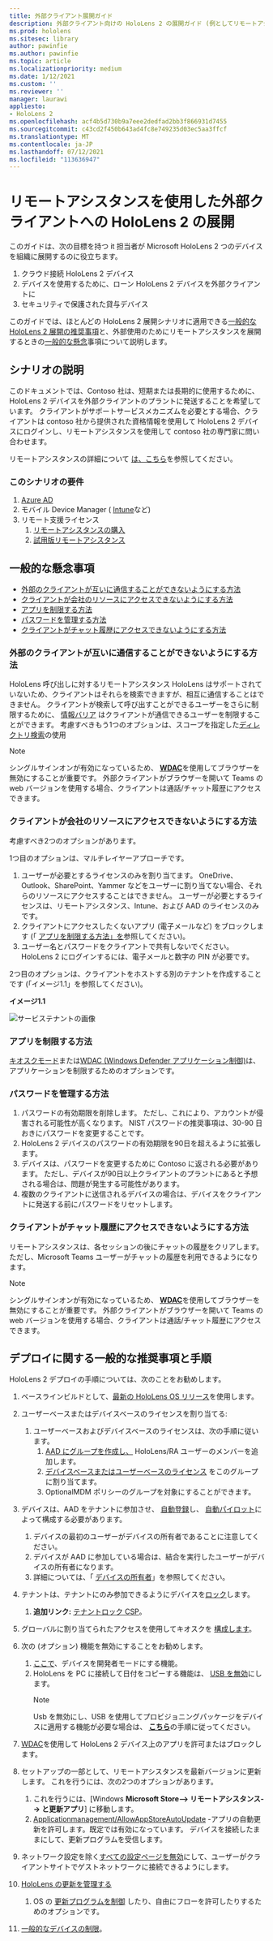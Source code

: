 ```yaml
---
title: 外部クライアント展開ガイド
description: 外部クライアント向けの HoloLens 2 の展開ガイド (例としてリモートアシスタンスを使用)
ms.prod: hololens
ms.sitesec: library
author: pawinfie
ms.author: pawinfie
ms.topic: article
ms.localizationpriority: medium
ms.date: 1/12/2021
ms.custom: ''
ms.reviewer: ''
manager: laurawi
appliesto:
- HoloLens 2
ms.openlocfilehash: acf4b5d730b9a7eee2dedfad2bb3f866931d7455
ms.sourcegitcommit: c43cd2f450b643ad4fc8e749235d03ec5aa3ffcf
ms.translationtype: MT
ms.contentlocale: ja-JP
ms.lasthandoff: 07/12/2021
ms.locfileid: "113636947"
---
```

# <a name="deploying-hololens-2-to-external-clients-with-remote-assist"></a>リモートアシスタンスを使用した外部クライアントへの HoloLens 2 の展開

このガイドは、次の目標を持つ it 担当者が Microsoft HoloLens 2 つのデバイスを組織に展開するのに役立ちます。

1. クラウド接続 HoloLens 2 デバイス
1. デバイスを使用するために、ローン HoloLens 2 デバイスを外部クライアントに
1. セキュリティで保護された貸与デバイス

このガイドでは、ほとんどの HoloLens 2 展開シナリオに適用できる[一般的な HoloLens 2 展開の推奨事項](#general-deployment-recommendations-and-instructions)と、外部使用のためにリモートアシスタンスを展開するときの[一般的な懸念](#common-concerns)事項について説明します。

## <a name="scenario-description"></a>シナリオの説明

このドキュメントでは、Contoso 社は、短期または長期的に使用するために、HoloLens 2 デバイスを外部クライアントのプラントに発送することを希望しています。 クライアントがサポートサービスメカニズムを必要とする場合、クライアントは contoso 社から提供された資格情報を使用して HoloLens 2 デバイスにログインし、リモートアシスタンスを使用して contoso 社の専門家に問い合わせます。

リモートアシスタンスの詳細について [は、こちら](/hololens/hololens2-cloud-connected-overview#learn-about-remote-assist)を参照してください。

### <a name="requirements-for-this-scenario"></a>このシナリオの要件

1. [Azure AD](/azure/active-directory/fundamentals/active-directory-whatis)
1. モバイル Device Manager ( [Intune](/mem/intune/fundamentals/free-trial-sign-up)など)
1. リモート支援ライセンス
    1. [リモートアシスタンスの購入](/dynamics365/mixed-reality/remote-assist/buy-remote-assist)
    1. [試用版リモートアシスタンス](/dynamics365/mixed-reality/remote-assist/try-remote-assist)

## <a name="common-concerns"></a>一般的な懸念事項

- [外部のクライアントが互いに通信することができないようにする方法](#how-to-ensure-that-external-clients-do-not-have-the-ability-to-communicate-with-one-another)
- [クライアントが会社のリソースにアクセスできないようにする方法](#how-to-ensure-that-clients-do-not-have-access-to-company-resources)
- [アプリを制限する方法](#how-to-restrict-apps)
- [パスワードを管理する方法](#how-to-manage-passwords)
- [クライアントがチャット履歴にアクセスできないようにする方法](#how-to-ensure-that-clients-do-not-have-access-to-chat-history)

### <a name="how-to-ensure-that-external-clients-do-not-have-the-ability-to-communicate-with-one-another"></a>外部のクライアントが互いに通信することができないようにする方法

HoloLens 呼び出しに対するリモートアシスタンス HoloLens はサポートされていないため、クライアントはそれらを検索できますが、相互に通信することはできません。 クライアントが検索して呼び出すことができるユーザーをさらに制限するために、  [情報バリア](/microsoft-365/compliance/information-barriers) はクライアントが通信できるユーザーを制限することができます。 考慮すべきもう1つのオプションは、スコープを指定した[ディレクトリ検索](/MicrosoftTeams/teams-scoped-directory-search)の使用

 > [!NOTE]
> シングルサインオンが有効になっているため、 [**WDAC**](/hololens/windows-defender-application-control-wdac)を使用してブラウザーを無効にすることが重要です。 外部クライアントがブラウザーを開いて Teams の web バージョンを使用する場合、クライアントは通話/チャット履歴にアクセスできます。

### <a name="how-to-ensure-that-clients-do-not-have-access-to-company-resources"></a>クライアントが会社のリソースにアクセスできないようにする方法

考慮すべき2つのオプションがあります。

1つ目のオプションは、マルチレイヤーアプローチです。

1. ユーザーが必要とするライセンスのみを割り当てます。 OneDrive、Outlook、SharePoint、Yammer などをユーザーに割り当てない場合、それらのリソースにアクセスすることはできません。 ユーザーが必要とするライセンスは、リモートアシスタンス、Intune、および AAD のライセンスのみです。
1. クライアントにアクセスしたくないアプリ (電子メールなど) をブロックします (「 [アプリを制限する方法」を](#how-to-restrict-apps)参照してください)。
1. ユーザー名とパスワードをクライアントで共有しないでください。 HoloLens 2 にログインするには、電子メールと数字の PIN が必要です。

2つ目のオプションは、クライアントをホストする別のテナントを作成することです (「イメージ1.1」を参照してください)。

**イメージ1.1**

![サービステナントの画像](./images/hololens-service-tenant-image.png)

### <a name="how-to-restrict-apps"></a>アプリを制限する方法

[キオスクモード](/hololens/hololens-kiosk)または[WDAC (Windows Defender アプリケーション制御)](/hololens/windows-defender-application-control-wdac)は、アプリケーションを制限するためのオプションです。

### <a name="how-to-manage-passwords"></a>パスワードを管理する方法

1. パスワードの有効期限を削除します。 ただし、これにより、アカウントが侵害される可能性が高くなります。 NIST パスワードの推奨事項は、30-90 日おきにパスワードを変更することです。
1. HoloLens 2 デバイスのパスワードの有効期限を90日を超えるように拡張します。
1. デバイスは、パスワードを変更するために Contoso に返される必要があります。 ただし、デバイスが90日以上クライアントのプラントにあると予想される場合は、問題が発生する可能性があります。  
1. 複数のクライアントに送信されるデバイスの場合は、デバイスをクライアントに発送する前にパスワードをリセットします。

### <a name="how-to-ensure-that-clients-do-not-have-access-to-chat-history"></a>クライアントがチャット履歴にアクセスできないようにする方法

リモートアシスタンスは、各セッションの後にチャットの履歴をクリアします。 ただし、Microsoft Teams ユーザーがチャットの履歴を利用できるようになります。

> [!NOTE]
> シングルサインオンが有効になっているため、 [**WDAC**](/hololens/windows-defender-application-control-wdac)を使用してブラウザーを無効にすることが重要です。 外部クライアントがブラウザーを開いて Teams の web バージョンを使用する場合、クライアントは通話/チャット履歴にアクセスできます。

## <a name="general-deployment-recommendations-and-instructions"></a>デプロイに関する一般的な推奨事項と手順

HoloLens 2 デプロイの手順については、次のことをお勧めします。

1. ベースラインビルドとして、[最新の HoloLens OS リリース](https://aka.ms/hololens2download)を使用します。
1. ユーザーベースまたはデバイスベースのライセンスを割り当てる:
    1. ユーザーベースおよびデバイスベースのライセンスは、次の手順に従います。
        1. [AAD にグループを作成し、](/azure/active-directory/fundamentals/active-directory-groups-create-azure-portal#create-a-basic-group-and-add-members) HoloLens/RA ユーザーのメンバーを追加します。
        1. [デバイスベースまたはユーザーベースのライセンス](/azure/active-directory/enterprise-users/licensing-groups-assign#:~:text=In%20this%20article%201%20Assign%20the%20required%20licenses,3%20Check%20for%20license%20problems%20and%20resolve%20them) をこのグループに割り当てます。
        1. OptionalMDM ポリシーのグループを対象にすることができます。

1. デバイスは、AAD をテナントに参加させ、 [自動登録](/hololens/hololens-enroll-mdm#auto-enrollment-in-mdm)し、 [自動パイロット](/hololens/hololens2-autopilot)によって構成する必要があります。
    1. デバイスの最初のユーザーがデバイスの所有者であることに注意してください。
    1. デバイスが AAD に参加している場合は、結合を実行したユーザーがデバイスの所有者になります。
    1. 詳細については、「 [デバイスの所有者](/hololens/security-adminless-os#device-owner)」を参照してください。
1. テナントは、テナントにのみ参加できるようにデバイスを[ロック](/hololens/hololens-release-notes#tenantlockdown-csp-and-autopilot)します。
    1. **追加リンク:** [テナントロック CSP](/windows/client-management/mdm/tenantlockdown-csp)。
1. グローバルに割り当てられたアクセスを使用してキオスクを [構成します](/hololens/hololens-global-assigned-access-kiosk)。
1. 次の (オプション) 機能を無効にすることをお勧めします。
    1. [ここで](/windows/client-management/mdm/policy-csp-applicationmanagement#applicationmanagement-allowdeveloperunlock)、デバイスを開発者モードにする機能。
    1. HoloLens を PC に接続して日付をコピーする機能は、 [USB を無効](/windows/client-management/mdm/policy-csp-connectivity#connectivity-allowusbconnection)にします。
       > [!NOTE]
        > Usb を無効にし、USB を使用してプロビジョニングパッケージをデバイスに適用する機能が必要な場合は、 [**こちら**](/windows/client-management/mdm/policy-csp-security#security-allowaddprovisioningpackage)の手順に従ってください。

1. [WDAC](/hololens/windows-defender-application-control-wdac)を使用して HoloLens 2 デバイス上のアプリを許可またはブロックします。
1. セットアップの一部として、リモートアシスタンスを最新バージョンに更新します。 これを行うには、次の2つのオプションがあります。
    1. これを行うには、[Windows **Microsoft Store--> リモートアシスタンス--> と更新アプリ**] に移動します。
    1. [Applicationmanagement/AllowAppStoreAutoUpdate](/windows/client-management/mdm/policy-csp-applicationmanagement#applicationmanagement-allowappstoreautoupdate) -アプリの自動更新を許可します。既定では有効になっています。 デバイスを接続したままにして、更新プログラムを受信します。
1. ネットワーク設定を除く[すべての設定ページを無効](/hololens/settings-uri-list)にして、ユーザーがクライアントサイトでゲストネットワークに接続できるようにします。
1. [HoloLens の更新を管理する](/hololens/hololens-updates)
    1. OS の [更新プログラムを制御](/mem/intune/protect/windows-update-for-business-configure#create-and-assign-update-rings) したり、自由にフローを許可したりするためのオプションです。
1. [一般的なデバイスの制限](/hololens/hololens-common-device-restrictions)。
